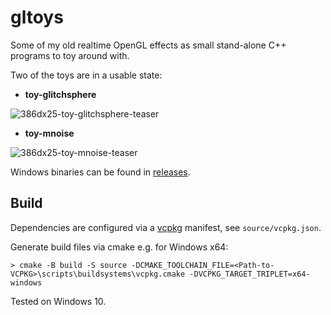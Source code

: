 # gltoys

Some of my old realtime OpenGL effects as small stand-alone C++ programs to toy around with.

Two of the toys are in a usable state:
- **toy-glitchsphere**

![386dx25-toy-glitchsphere-teaser](https://user-images.githubusercontent.com/40522065/224380494-5f5b5c64-23e1-42c6-8e8e-d72f4dc25a54.gif)

- **toy-mnoise**

![386dx25-toy-mnoise-teaser](https://user-images.githubusercontent.com/40522065/224380520-4b509900-55cc-4c10-8e58-fceb9a4ec9fc.gif)

Windows binaries can be found in [releases](https://github.com/shermnonic/gltoys/releases).

## Build

Dependencies are configured via a [vcpkg](https://vcpkg.io/) manifest, see `source/vcpkg.json`.

Generate build files via cmake e.g. for Windows x64:
```
> cmake -B build -S source -DCMAKE_TOOLCHAIN_FILE=<Path-to-VCPKG>\scripts\buildsystems\vcpkg.cmake -DVCPKG_TARGET_TRIPLET=x64-windows
```

Tested on Windows 10.
